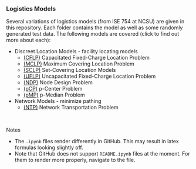 ### Logistics Models
Several variations of logistics models (from ISE 754 at NCSU) are given in this repository. Each folder contains the model as well as some randomly generated test data. The following models are covered (click to find out more about each):

- Discreet Location Models - facility locating models
    - [(CFLP)](https://github.com/TheEric960/logistics-models/tree/main/Discreet%20Location%20Models/CFLP) Capacitated Fixed-Charge Location Problem
    - [(MCLP)](https://github.com/TheEric960/logistics-models/tree/main/Discreet%20Location%20Models/MCLP) Maximum Covering Location Problem
    - [(SCLP)](https://github.com/TheEric960/logistics-models/tree/main/Discreet%20Location%20Models/SCLP) Set-Covering Location Models
    - [(UFLP)](https://github.com/TheEric960/logistics-models/tree/main/Discreet%20Location%20Models/UFLP) Uncapacitated Fixed-Charge Location Problem
    - [(NDP)](https://github.com/TheEric960/logistics-models/tree/main/Discreet%20Location%20Models/NDP) Node Design Problem
    - [(pCP)](https://github.com/TheEric960/logistics-models/tree/main/Discreet%20Location%20Models/pCP) p-Center Problem
    - [(pMP)](https://github.com/TheEric960/logistics-models/tree/main/Discreet%20Location%20Models/pMP) p-Median Problem
- Network Models - minimize pathing
    - [(NTP)](https://github.com/TheEric960/logistics-models/tree/main/Network%20Models/NTP) Network Transportation Problem

<br>

Notes
- The `.ipynb` files render differently in GitHub. This may result in latex formulas looking slightly off.
- Note that GitHub does not support `README.ipynb` files at the moment. For them to render more properly, navigate to the file. 

